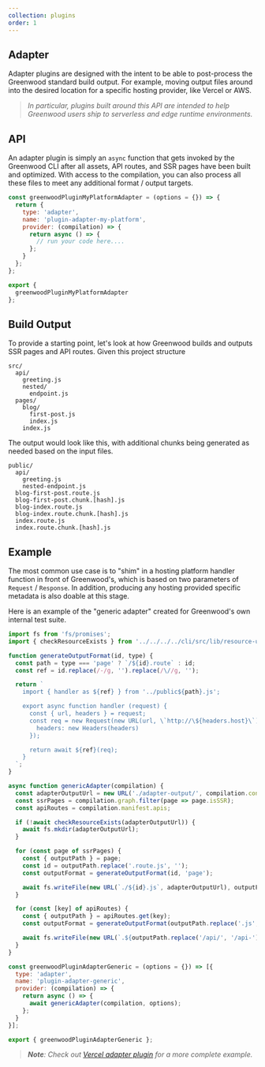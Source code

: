 ```yaml
---
collection: plugins
order: 1
---
```


## Adapter

Adapter plugins are designed with the intent to be able to post-process the Greenwood standard build output.  For example, moving output files around into the desired location for a specific hosting provider, like Vercel or AWS.

> _In particular, plugins built around this API are intended to help Greenwood users ship to serverless and edge runtime environments._

## API

An adapter plugin is simply an `async` function that gets invoked by the Greenwood CLI after all assets, API routes, and SSR pages have been built and optimized.  With access to the compilation, you can also process all these files to meet any additional format / output targets.

<!-- eslint-disable no-unused-vars -->
```js
const greenwoodPluginMyPlatformAdapter = (options = {}) => {
  return {
    type: 'adapter',
    name: 'plugin-adapter-my-platform',
    provider: (compilation) => {
      return async () => {
        // run your code here....
      };
    }
  };
};

export {
  greenwoodPluginMyPlatformAdapter
};
```

## Build Output

To provide a starting point, let's look at how Greenwood builds and outputs SSR pages and API routes.  Given this project structure
```shell
src/
  api/
    greeting.js
    nested/
      endpoint.js
  pages/
    blog/
      first-post.js
      index.js
    index.js
```

The output would look like this, with additional chunks being generated as needed based on the input files.
```
public/
  api/
    greeting.js
    nested-endpoint.js
  blog-first-post.route.js
  blog-first-post.chunk.[hash].js
  blog-index.route.js
  blog-index.route.chunk.[hash].js
  index.route.js
  index.route.chunk.[hash].js
```

## Example

The most common use case is to "shim" in a hosting platform handler function in front of Greenwood's, which is based on two parameters of `Request` / `Response`.  In addition, producing any hosting provided specific metadata is also doable at this stage.

Here is an example of the "generic adapter" created for Greenwood's own internal test suite.

```js
import fs from 'fs/promises';
import { checkResourceExists } from '../../../../cli/src/lib/resource-utils.js';

function generateOutputFormat(id, type) {
  const path = type === 'page' ? `/${id}.route` : id;
  const ref = id.replace(/-/g, '').replace(/\//g, '');

  return `
    import { handler as ${ref} } from '../public${path}.js';

    export async function handler (request) {
      const { url, headers } = request;
      const req = new Request(new URL(url, \`http://\${headers.host}\`), {
        headers: new Headers(headers)
      });

      return await ${ref}(req);
    }
  `;
}

async function genericAdapter(compilation) {
  const adapterOutputUrl = new URL('./adapter-output/', compilation.context.projectDirectory);
  const ssrPages = compilation.graph.filter(page => page.isSSR);
  const apiRoutes = compilation.manifest.apis;

  if (!await checkResourceExists(adapterOutputUrl)) {
    await fs.mkdir(adapterOutputUrl);
  }

  for (const page of ssrPages) {
    const { outputPath } = page;
    const id = outputPath.replace('.route.js', '');
    const outputFormat = generateOutputFormat(id, 'page');

    await fs.writeFile(new URL(`./${id}.js`, adapterOutputUrl), outputFormat);
  }

  for (const [key] of apiRoutes) {
    const { outputPath } = apiRoutes.get(key);
    const outputFormat = generateOutputFormat(outputPath.replace('.js', ''), 'api');

    await fs.writeFile(new URL(`.${outputPath.replace('/api/', '/api-')}`, adapterOutputUrl), outputFormat);
  }
}

const greenwoodPluginAdapterGeneric = (options = {}) => [{
  type: 'adapter',
  name: 'plugin-adapter-generic',
  provider: (compilation) => {
    return async () => {
      await genericAdapter(compilation, options);
    };
  }
}];

export { greenwoodPluginAdapterGeneric };
```

> _**Note**: Check out [Vercel adapter plugin](https://github.com/ProjectEvergreen/greenwood/tree/master/packages/plugin-adapter-vercel) for a more complete example._